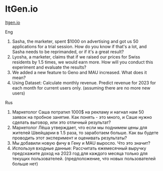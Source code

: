# ItGen.io
[Itgen.io](https://itgen.io/)

Eng
1. Sasha, the marketer, spent $1000 on advertising and got us 50 applications for a trial session. How do you know if that's a lot, and Sasha needs to be reprimanded, or if it's a great result?
2. Lyosha, a marketer, claims that if we raised our prices for Swiss residents by 1.5 times, we would earn more. How will you conduct this experiment and evaluate the results?
3. We added a new feature to Geno and MAU increased. What does it mean?
4. Using Dataset:
Calculate monthly revenue.
Predict revenue for 2023 for each month for current users only. (assuming there are no more new users)

Rus
1. Маркетолог Саша потратил 1000$ на рекламу и нагнал нам 50 заявок на пробное занятие. Как понять -  это много, и Саше нужно сделать выговор, или это отличный результат?
2. Маркетолог Лёша утверждает, что если мы поднимем цены для жителей Швейцарии в 1.5 раза, то заработаем больше. Как вы будете проводить этот эксперимент и оценивать результаты?
3. Мы добавили новую фичу в Гену и MAU выросло. Что это значит?
4. Используя входные данные:
Рассчитать ежемесячный выручку
предскажите доход на 2023 год для каждого месяца только для текущих пользователей. (предположение, что новых пользователей больше нет)

